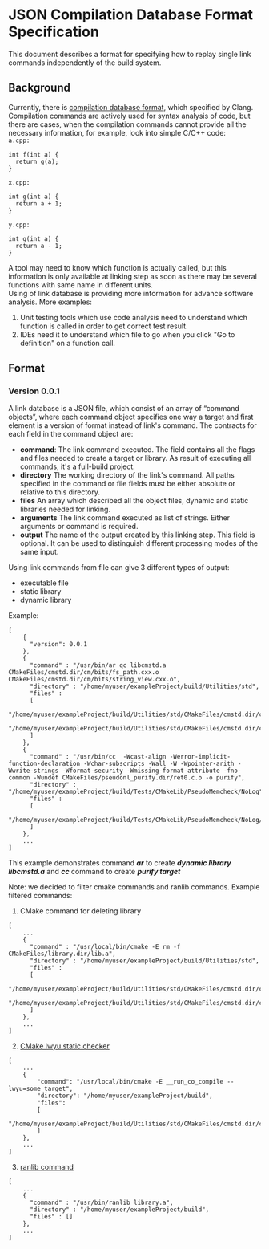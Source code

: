 # JSON Compilation Database Format Specification

This document describes a format for specifying how to replay single link commands independently of the build system.

## Background
Currently, there is [compilation database format](https://clang.llvm.org/docs/JSONCompilationDatabase.html), which specified by Clang. Compilation commands are actively used for syntax analysis of code, 
but there are cases, when the compilation commands cannot provide all the necessary information, for example, look into simple C/C++ code:  
`a.cpp:`
```
int f(int a) {
  return g(a);
}
```
`x.cpp:`
```
int g(int a) {
  return a + 1;
}
```
`y.cpp:`
```
int g(int a) {
  return a - 1;
}
```
A tool may need to know which function is actually called, but this information is only available at linking step as soon as there may be several functions with same name in different units.  
Using of link database is providing more information for advance software analysis.
More examples:

1) Unit testing tools which use code analysis need to understand which function is called in order to get correct test result.
2) IDEs need it to understand which file to go when you click "Go to definition" on a function call.

## Format
### Version 0.0.1

A link database is a JSON file, which consist of an array of “command objects”, where each command object specifies one way a target and first element is a version of format instead of link's command. 
The contracts for each field in the command object are:

* **command**: The link command executed. The field contains all the flags and files needed to create a target or library. As result of executing all commands, it's a full-build project.
* **directory** The working directory of the link's command. All paths specified in the command or file fields must be either absolute or relative to this directory.
* **files** An array which described all the object files, dynamic and static libraries needed for linking.
* **arguments** The link command executed as list of strings. Either arguments or command is required.
* **output** The name of the output created by this linking step. This field is optional. It can be used to distinguish different processing modes of the same input.

Using link commands from file can give 3 different types of output:  
* executable file 
* static library
* dynamic library

Example:

```
[   
    {
      "version": 0.0.1
    },
	{
	  "command" : "/usr/bin/ar qc libcmstd.a CMakeFiles/cmstd.dir/cm/bits/fs_path.cxx.o CMakeFiles/cmstd.dir/cm/bits/string_view.cxx.o",
      "directory" : "/home/myuser/exampleProject/build/Utilities/std",
	  "files" : 
	  [
	      "/home/myuser/exampleProject/build/Utilities/std/CMakeFiles/cmstd.dir/cm/bits/fs_path.cxx.o", 
	      "/home/myuser/exampleProject/build/Utilities/std/CMakeFiles/cmstd.dir/cm/bits/string_view.cxx.o"
	  ]
	},
	{
	  "command" : "/usr/bin/cc  -Wcast-align -Werror-implicit-function-declaration -Wchar-subscripts -Wall -W -Wpointer-arith -Wwrite-strings -Wformat-security -Wmissing-format-attribute -fno-common -Wundef CMakeFiles/pseudonl_purify.dir/ret0.c.o -o purify",
      "directory" : "/home/myuser/exampleProject/build/Tests/CMakeLib/PseudoMemcheck/NoLog",
	  "files" : 
	  [
          "/home/myuser/exampleProject/build/Tests/CMakeLib/PseudoMemcheck/NoLog/CMakeFiles/pseudonl_purify.dir/ret0.c.o"
	  ]
	},
	...
]
```

This example demonstrates command ***ar*** to create ***dynamic library libcmstd.a*** and ***cc*** command to create ***purify target***  

Note: we decided to filter cmake commands and ranlib commands.
Example filtered commands:
1) CMake command for deleting library
```
[   
    ...
	{
	  "command" : "/usr/local/bin/cmake -E rm -f CMakeFiles/library.dir/lib.a",
      "directory" : "/home/myuser/exampleProject/build/Utilities/std",
	  "files" : 
	  [
	      "/home/myuser/exampleProject/build/Utilities/std/CMakeFiles/cmstd.dir/cm/bits/file1.cxx.o", 
	      "/home/myuser/exampleProject/build/Utilities/std/CMakeFiles/cmstd.dir/cm/bits/file2.cxx.o"
	  ]
	},
	...
]
```
2) [CMake lwyu static checker](https://blog.kitware.com/static-checks-with-cmake-cdash-iwyu-clang-tidy-lwyu-cpplint-and-cppcheck/)
```
[
    ...
    {
        "command": "/usr/local/bin/cmake -E __run_co_compile --lwyu=some_target",
        "directory": "/home/myuser/exampleProject/build",
        "files":
        [
            "/home/myuser/exampleProject/build/Utilities/std/CMakeFiles/cmstd.dir/cm/bits/file3.c.o"
        ]
    },
    ...
]
```
3) [ranlib command](https://man7.org/linux/man-pages/man1/ranlib.1.html)
```
[   
    ...
	{
	  "command" : "/usr/bin/ranlib library.a",
      "directory" : "/home/myuser/exampleProject/build",
	  "files" : []
	},
	...
]
```
